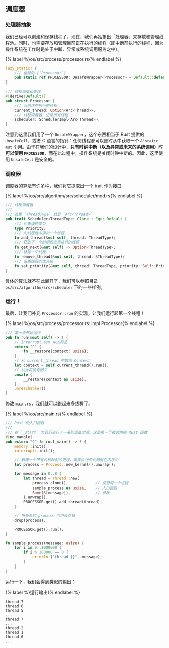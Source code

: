 ## 调度器

### 处理器抽象

我们已经可以创建和保存线程了，现在，我们再抽象出「处理器」来存放和管理线程池。同时，也需要存放和管理目前正在执行的线程（即中断前执行的线程，因为操作系统在工作时是处于中断、异常或系统调用服务之中）。

{% label %}os/src/process/processor.rs{% endlabel %}
```rust
lazy_static! {
    /// 全局的 [`Processor`]
    pub static ref PROCESSOR: UnsafeWrapper<Processor> = Default::default();
}

/// 线程调度和管理
#[derive(Default)]
pub struct Processor {
    /// 当前正在执行的线程
    current_thread: Option<Arc<Thread>>,
    /// 线程调度器，记录所有线程
    scheduler: SchedulerImpl<Arc<Thread>>,
}
```

注意到这里我们用了一个 `UnsafeWrapper`，这个东西相当于 Rust 提供的 `UnsafeCell`，或者 C 语言的指针：任何线程都可以随时从中获取一个 `&'static mut` 引用。由于在我们的设计中，**只有时钟中断（以及异常或未来的系统调用）时可以使用 `PROCESSOR`**，而在此过程中，操作系统是关闭时钟中断的。因此，这里使用 `UnsafeCell` 是安全的。

### 调度器

调度器的算法有许多种，我们将它提取出一个 trait 作为接口

{% label %}os/src/algorithm/src/scheduler/mod.rs{% endlabel %}
```rust
/// 线程调度器
///
/// 这里 `ThreadType` 就是 `Arc<Thread>`
pub trait Scheduler<ThreadType: Clone + Eq>: Default {
    /// 优先级的类型
    type Priority;
    /// 向线程池中添加一个线程
    fn add_thread(&mut self, thread: ThreadType);
    /// 获取下一个时间段应当执行的线程
    fn get_next(&mut self) -> Option<ThreadType>;
    /// 移除一个线程
    fn remove_thread(&mut self, thread: &ThreadType);
    /// 设置线程的优先级
    fn set_priority(&mut self, thread: ThreadType, priority: Self::Priority);
}
```

具体的算法就不在此展开了，我们可以参照目录 `os/src/algorithm/src/scheduler` 下的一些样例。

### 运行！

最后，让我们补充 `Processor::run` 的实现，让我们运行起第一个线程！

{% label %}os/src/process/processor.rs: impl Processor{% endlabel %}
```rust
/// 第一次开始运行
pub fn run(&mut self) -> ! {
    // interrupt.asm 中的标签
    extern "C" {
        fn __restore(context: usize);
    }
    // 从 current_thread 中取出 Context
    let context = self.current_thread().run();
    // 从此将没有回头
    unsafe {
        __restore(context as usize);
    }
    unreachable!()
}
```

修改 `main.rs`，我们就可以跑起来多线程了。

{% label %}os/src/main.rs{% endlabel %}
```rust
/// Rust 的入口函数
///
/// 在 `_start` 为我们进行了一系列准备之后，这是第一个被调用的 Rust 函数
#[no_mangle]
pub extern "C" fn rust_main() -> ! {
    memory::init();
    interrupt::init();

    // 新建一个带有内核映射的进程。需要执行的代码就在内核中
    let process = Process::new_kernel().unwrap();

    for message in 0..8 {
        let thread = Thread::new(
            process.clone(),            // 使用同一个进程
            sample_process as usize,    // 入口函数
            Some(&[message]),           // 参数
        ).unwrap();
        PROCESSOR.get().add_thread(thread);
    }

    // 把多余的 process 引用丢弃掉
    drop(process);

    PROCESSOR.get().run();
}

fn sample_process(message: usize) {
    for i in 0..1000000 {
        if i % 200000 == 0 {
            println!("thread {}", message);
        }
    }
}

```

运行一下，我们会得到类似的输出：

{% label %}运行输出{% endlabel %}
```
thread 7
thread 6
thread 5
...
thread 7
...
thread 2
thread 1
thread 0
...
```
